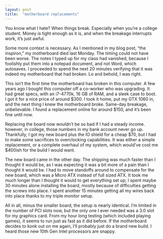 ```yaml
---
layout: post
title:  "motherboard replacements"
---
```


You know what I hate? When things break. Especially when you’re a college student. Money is tight enough as it is, and when the breakage interrupts work, it’s just awful.

Some more context is necessary. As I mentioned in my blog post, “the inspiron,” my motherboard died last Monday. The timing could not have been worse. The notes I typed up for my class had vanished, because I foolishly put them into a notepad document, and not Word, which autosaves. I proceeded to spend the next 20 minutes verifying that it was indeed my motherboard that had broken. Lo and behold, I was right.

This isn’t the first time the motherboard has broken in this computer. A few years ago I bought this computer off a co-worker who was upgrading. It had great specs, with an i7-4770k, 16 GB of RAM, and a sleek case to boot. I got it for a nice price of around $300. I took it home, put my GTX 1060 in, and the next thing I knew the motherboard broke. Same-day breakage, unbelievable. I found a replacement online for around $150, and it’s been fine until now.

Replacing the board now wouldn’t be so bad if I had a steady income. however, in college, those numbers in my bank account never go up. Thankfully, I got my new board plus the IO shield for a cheap $70, but I had to make some sacrifices to overclocking capabilities. It was either a simple replacement, or a complete overhaul of my system, which would’ve cost me $400ish for the build I would want.

The new board came in the other day. The shipping was much faster than I thought it would be, as I was expecting it was a bit more of a pain than I thought it would be. I had to move standoffs around to compensate for the new board, which was a Micro ATX instead of full sized ATX. It took me much longer than I thought it would to get everything set up; I spent maybe 30 minutes alone installing the board, mostly because of difficulties getting the screws into place. I spent another 15 minutes getting all my wires back into place thanks to my triple monitor setup.

All in all, minus the smaller board, the setup is nearly identical. I’m limited in the number of PCI slots now, but the only one I ever needed was a 3.0 slot for my graphics card. From my hour long testing (which included playing games), it seems to run just as fast as it did before. If the motherboard decides to konk out on me again, I’ll probably just do a brand new build. I heard those new 10th Gen Intel processors are snappy.
